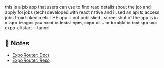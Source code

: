 this is a job app that users can use to find read details about the job and apply for jobs (tech) 
developed with react native and i used an api to access jobs from linkedin etc
THE app is not published , screenshot of the app is in x-app-images
you need to install npm, expo-cli .. to be able to test app use  expo-cli start --tunnel 


## 📝 Notes

- [Expo Router: Docs](https://expo.github.io/router)
- [Expo Router: Repo](https://github.com/expo/router)
